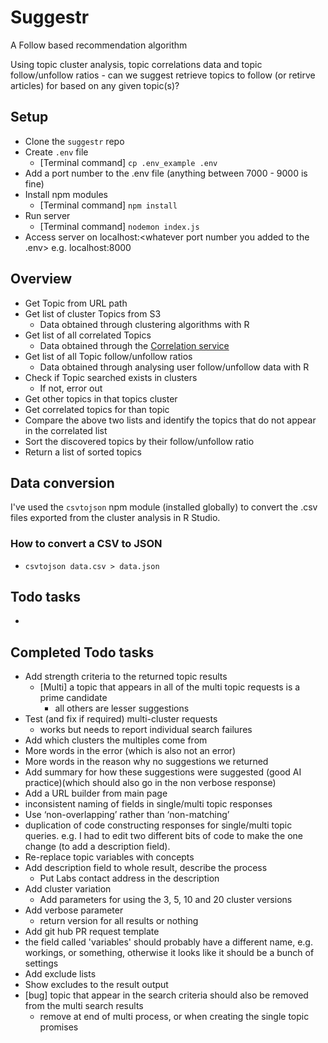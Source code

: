 # Suggestr

A Follow based recommendation algorithm

Using topic cluster analysis, topic correlations data and topic follow/unfollow ratios - can we suggest retrieve topics to follow (or retirve articles) for based on any given topic(s)?

## Setup

-   Clone the `suggestr` repo
-   Create `.env` file
    -   [Terminal command] `cp .env_example .env`
-   Add a port number to the .env file (anything between 7000 - 9000 is fine)
-   Install npm modules
    -   [Terminal command] `npm install`
-   Run server
    -   [Terminal command] `nodemon index.js`
-   Access server on localhost:<whatever port number you added to the .env> e.g. localhost:8000

## Overview

-   Get Topic from URL path
-   Get list of cluster Topics from S3
    -   Data obtained through clustering algorithms with R
-   Get list of all correlated Topics
    -   Data obtained through the [Correlation service](http://ftlabs-correlations-topics.herokuapp.com/allCoocs)
-   Get list of all Topic follow/unfollow ratios
    -   Data obtained through analysing user follow/unfollow data with R
-   Check if Topic searched exists in clusters
    -   If not, error out
-   Get other topics in that topics cluster
-   Get correlated topics for than topic
-   Compare the above two lists and identify the topics that do not appear in the correlated list
-   Sort the discovered topics by their follow/unfollow ratio
-   Return a list of sorted topics

## Data conversion

I've used the `csvtojson` npm module (installed globally) to convert the .csv files exported from the cluster analysis in R Studio.

### How to convert a CSV to JSON

-   `csvtojson data.csv > data.json`

## Todo tasks

-

## Completed Todo tasks

-   Add strength criteria to the returned topic results
    -   [Multi] a topic that appears in all of the multi topic requests is a prime candidate
        -   all others are lesser suggestions
-   Test (and fix if required) multi-cluster requests
    -   works but needs to report individual search failures
-   Add which clusters the multiples come from
-   More words in the error (which is also not an error)
-   More words in the reason why no suggestions we returned
-   Add summary for how these suggestions were suggested (good AI practice)(which should also go in the non verbose response)
-   Add a URL builder from main page
-   inconsistent naming of fields in single/multi topic responses
-   Use ‘non-overlapping’ rather than ‘non-matching’
-   duplication of code constructing responses for single/multi topic queries. e.g. I had to edit two different bits of code to make the one change (to add a description field).
-   Re-replace topic variables with concepts
-   Add description field to whole result, describe the process
    -   Put Labs contact address in the description
-   Add cluster variation
    -   Add parameters for using the 3, 5, 10 and 20 cluster versions
-   Add verbose parameter
    -   return version for all results or nothing
-   Add git hub PR request template
-   the field called 'variables' should probably have a different name, e.g. workings, or something, otherwise it looks like it should be a bunch of settings
-   Add exclude lists
-   Show excludes to the result output
-   [bug] topic that appear in the search criteria should also be removed from the multi search results
    -   remove at end of multi process, or when creating the single topic promises
